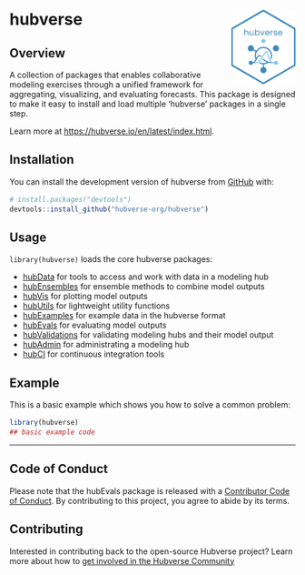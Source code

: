 
<!-- README.md is generated from README.Rmd. Please edit that file -->

# hubverse <a href="https://hubverse.io/en/latest/index.html"><img src="inst/stickers/hubverse-sticker.png" align="right" height="131" alt="hubverse website" /></a>

<!-- badges: start -->
<!-- badges: end -->

## Overview

A collection of packages that enables collaborative modeling exercises
through a unified framework for aggregating, visualizing, and evaluating
forecasts. This package is designed to make it easy to install and load
multiple ‘hubverse’ packages in a single step.

Learn more at <https://hubverse.io/en/latest/index.html>.

## Installation

You can install the development version of hubverse from
[GitHub](https://github.com/) with:

``` r
# install.packages("devtools")
devtools::install_github("hubverse-org/hubverse")
```

## Usage

`library(hubverse)` loads the core hubverse packages:

- [hubData](https://hubverse-org.github.io/hubData/) for tools to access
  and work with data in a modeling hub
- [hubEnsembles](https://hubverse-org.github.io/hubEnsembles/) for
  ensemble methods to combine model outputs
- [hubVis](https://hubverse-org.github.io/hubVis/) for plotting model
  outputs
- [hubUtils](https://hubverse-org.github.io/hubUtils/) for lightweight
  utility functions
- [hubExamples](https://hubverse-org.github.io/hubExamples/) for example
  data in the hubverse format
- [hubEvals](https://hubverse-org.github.io/hubEvals/) for evaluating
  model outputs
- [hubValidations](https://hubverse-org.github.io/hubValidations/) for
  validating modeling hubs and their model output
- [hubAdmin](https://hubverse-org.github.io/hubAdmin/) for
  administrating a modeling hub
- [hubCI](https://hubverse-org.github.io/hubCI/) for continuous
  integration tools

## Example

This is a basic example which shows you how to solve a common problem:

``` r
library(hubverse)
## basic example code
```

------------------------------------------------------------------------

## Code of Conduct

Please note that the hubEvals package is released with a [Contributor
Code of Conduct](.github/CODE_OF_CONDUCT.md). By contributing to this
project, you agree to abide by its terms.

## Contributing

Interested in contributing back to the open-source Hubverse project?
Learn more about how to [get involved in the Hubverse
Community](https://hubdocs.readthedocs.io/en/latest/overview/contribute.html)
